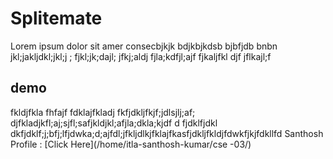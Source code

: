 # Splitemate
Lorem ipsum dolor sit amer consecbjkjk bdjkbjkdsb bjbfjdb  bnbn jkl;jakljdkl;jkl;j ; fjkl;jk;dajl;  jfkj;aldj fjla;kdfjl;ajf fjkaljfkl djf jflkajl;f
## demo
fkldjfkla fhfajf  fdklajfkladj fkfjdkljfkjf;jdlsjlj;af; djfkladjkfl;aj;sjfl;safjkldjkl;afjla;dkla;kjdf d fjdklfjdkl dkfjdklf;j;bfj;lfjdwka;d;ajfdl;jfkljdlkjfklajfkasfjdkljfkldjfdwkfjkjfdkllfd
Santhosh Profile : [Click Here](/home/itla-santhosh-kumar/cse -03/)